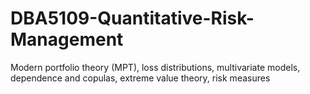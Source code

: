 # DBA5109-Quantitative-Risk-Management
Modern portfolio theory (MPT), loss distributions, multivariate models, dependence and copulas, extreme value theory, risk measures

